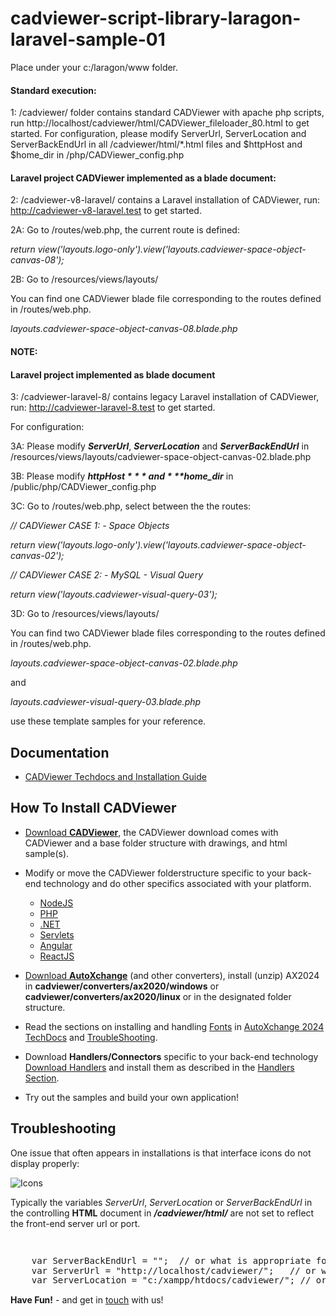 # cadviewer-script-library-laragon-laravel-sample-01

Place under your c:/laragon/www folder.   

#### Standard execution:

1: /cadviewer/ folder contains standard CADViewer with apache php scripts, run http://localhost/cadviewer/html/CADViewer_fileloader_80.html to get started.
For configuration, please modify ServerUrl, ServerLocation and ServerBackEndUrl in all /cadviewer/html/*.html files and $httpHost and $home_dir in  /php/CADViewer_config.php 


#### Laravel project CADViewer implemented as a blade document:


2: /cadviewer-v8-laravel/ contains a Laravel installation of CADViewer, run: http://cadviewer-v8-laravel.test to get started.  

2A: Go to /routes/web.php,  the current route is defined:

*return view('layouts.logo-only').view('layouts.cadviewer-space-object-canvas-08');*


2B: Go to /resources/views/layouts/  

You can find one CADViewer blade file corresponding to the routes defined in /routes/web.php. 


*layouts.cadviewer-space-object-canvas-08.blade.php*



#### NOTE:

#### Laravel project implemented as blade document

3: /cadviewer-laravel-8/ contains legacy Laravel installation of CADViewer, run: http://cadviewer-laravel-8.test to get started.  

For configuration:

3A: Please modify ***ServerUrl***, ***ServerLocation*** and ***ServerBackEndUrl*** in /resources/views/layouts/cadviewer-space-object-canvas-02.blade.php 

3B: Please modify ***$httpHost*** and ***$home_dir*** in  /public/php/CADViewer_config.php 


3C: Go to /routes/web.php,  select between the the routes: 



*// CADViewer CASE 1: - Space Objects*

*return view('layouts.logo-only').view('layouts.cadviewer-space-object-canvas-02');*
	

*// CADViewer CASE 2: - MySQL - Visual Query*

*return view('layouts.cadviewer-visual-query-03');*



3D: Go to /resources/views/layouts/  

You can find two CADViewer blade files corresponding to the routes defined in /routes/web.php. 


*layouts.cadviewer-space-object-canvas-02.blade.php*

and

*layouts.cadviewer-visual-query-03.blade.php*

use these template samples for your reference. 





## Documentation 

-   [CADViewer Techdocs and Installation Guide](https://cadviewer.com/cadviewertechdocs/download)


## How To Install CADViewer 

* [Download **CADViewer**](/alldownloads/cadviewer), the CADViewer download comes with CADViewer and a base folder structure with drawings, and html sample(s).
* Modify or move the CADViewer folderstructure specific to your back-end technology and do other specifics associated with your platform.
	* [NodeJS](https://cadviewer.com/cadviewertechdocs/handlers/nodejs/)
	* [PHP](https://cadviewer.com/cadviewertechdocs/handlers/php/)
	* [.NET](https://cadviewer.com/cadviewertechdocs/handlers/asp.net/)
	* [Servlets](https://cadviewer.com/cadviewertechdocs/handlers/servlets/)
	* [Angular](https://cadviewer.com/cadviewertechdocs/handlers/angular/)
	* [ReactJS](https://cadviewer.com/cadviewertechdocs/handlers/reactjs/)
* [Download **AutoXchange**](/alldownloads/autoxchange) (and other converters), install (unzip) AX2024 in **cadviewer/converters/ax2020/windows** or **cadviewer/converters/ax2020/linux** or in the designated folder structure.
* Read the sections on installing and handling [Fonts](https://tailormade.com/ax2020techdocs/installation/fonts/) in [AutoXchange 2024 TechDocs](https://tailormade.com/ax2020techdocs/) and [TroubleShooting](https://tailormade.com/ax2020techdocs/troubleshooting/).
* Download **Handlers/Connectors** specific to your back-end technology [Download Handlers](/alldownloads/handlers/) and install them as described in the [Handlers Section](https://cadviewer.com/cadviewertechdocs/handlers).


* Try out the samples and build your own application!
 
 
 
 
 ## Troubleshooting

One issue that often appears in installations is that interface icons do not display properly:

![Icons](https://cadviewer.com/cadviewertechdocs/images/missing_icons.png "Icons missing")

Typically the variables *ServerUrl*, *ServerLocation* or *ServerBackEndUrl* in the controlling **HTML**  document in ***/cadviewer/html/*** are not set to reflect the front-end server url or port.

<pre style="line-height: 110%">


    var ServerBackEndUrl = "";  // or what is appropriate for my server; used for NodeJS server only
    var ServerUrl = "http://localhost/cadviewer/";   // or what is appropriate for my server
    var ServerLocation = "c:/xampp/htdocs/cadviewer/"; // or what is appropriate for my server, can be black!
</pre>

 
**Have Fun!**  - and get in [touch](mailto:developer@tailormade.com)  with us!
